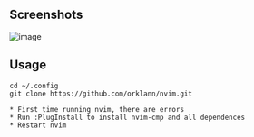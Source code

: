 ## Screenshots
![image](https://i.ibb.co/LCG97p0/nvim-screenshot.png)

## Usage
   ```
   cd ~/.config
   git clone https://github.com/orklann/nvim.git 
   ```
   
    * First time running nvim, there are errors
    * Run :PlugInstall to install nvim-cmp and all dependences
    * Restart nvim
